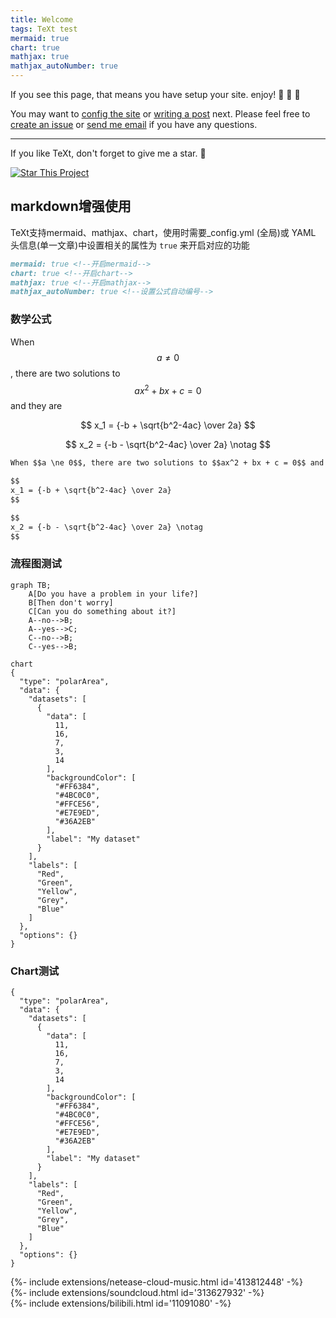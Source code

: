 ```yaml
---
title: Welcome
tags: TeXt test
mermaid: true
chart: true
mathjax: true
mathjax_autoNumber: true
---
```


If you see this page, that means you have setup your site. enjoy! :ghost: :ghost: :ghost:

You may want to [config the site](https://tianqi.name/jekyll-TeXt-theme/docs/en/configuration) or [writing a post](https://tianqi.name/jekyll-TeXt-theme/docs/en/writing-posts) next. Please feel free to [create an issue](https://github.com/kitian616/jekyll-TeXt-theme/issues) or [send me email](mailto:kitian616@outlook.com) if you have any questions.

<!--more-->

---

If you like TeXt, don't forget to give me a star. :star2:

[![Star This Project](https://img.shields.io/github/stars/kitian616/jekyll-TeXt-theme.svg?label=Stars&style=social)](https://github.com/kitian616/jekyll-TeXt-theme/)

## markdown增强使用
TeXt支持mermaid、mathjax、chart，使用时需要_config.yml (全局)或 YAML 头信息(单一文章)中设置相关的属性为 `true` 来开启对应的功能

```markdown
mermaid: true <!--开启mermaid-->
chart: true <!--开启chart-->
mathjax: true <!--开启mathjax-->
mathjax_autoNumber: true <!--设置公式自动编号-->
```

### 数学公式

When $$a \ne 0$$, there are two solutions to $$ax^2 + bx + c = 0$$ and they are  

$$
x_1 = {-b + \sqrt{b^2-4ac} \over 2a}
$$

$$
x_2 = {-b - \sqrt{b^2-4ac} \over 2a} \notag
$$

```markdown
When $$a \ne 0$$, there are two solutions to $$ax^2 + bx + c = 0$$ and they are  

$$
x_1 = {-b + \sqrt{b^2-4ac} \over 2a}
$$

$$
x_2 = {-b - \sqrt{b^2-4ac} \over 2a} \notag
$$
```
### 流程图测试

```mermaid
graph TB;
    A[Do you have a problem in your life?]
    B[Then don't worry]
    C[Can you do something about it?]
    A--no-->B;
    A--yes-->C;
    C--no-->B;
    C--yes-->B;
```


```mermaid
chart 
{
  "type": "polarArea",
  "data": {
    "datasets": [
      {
        "data": [
          11,
          16,
          7,
          3,
          14
        ],
        "backgroundColor": [
          "#FF6384",
          "#4BC0C0",
          "#FFCE56",
          "#E7E9ED",
          "#36A2EB"
        ],
        "label": "My dataset"
      }
    ],
    "labels": [
      "Red",
      "Green",
      "Yellow",
      "Grey",
      "Blue"
    ]
  },
  "options": {}
}
```

### Chart测试

```chart
{
  "type": "polarArea",
  "data": {
    "datasets": [
      {
        "data": [
          11,
          16,
          7,
          3,
          14
        ],
        "backgroundColor": [
          "#FF6384",
          "#4BC0C0",
          "#FFCE56",
          "#E7E9ED",
          "#36A2EB"
        ],
        "label": "My dataset"
      }
    ],
    "labels": [
      "Red",
      "Green",
      "Yellow",
      "Grey",
      "Blue"
    ]
  },
  "options": {}
}
```

<div>{%- include extensions/netease-cloud-music.html id='413812448' -%}</div>

<div>{%- include extensions/soundcloud.html id='313627932' -%}</div>

<div>{%- include extensions/bilibili.html id='11091080' -%}</div>

